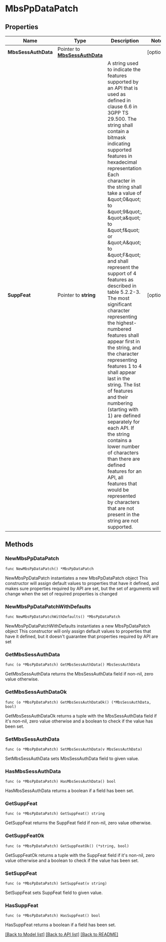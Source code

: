 # MbsPpDataPatch

## Properties

Name | Type | Description | Notes
------------ | ------------- | ------------- | -------------
**MbsSessAuthData** | Pointer to [**MbsSessAuthData**](MbsSessAuthData.md) |  | [optional] 
**SuppFeat** | Pointer to **string** | A string used to indicate the features supported by an API that is used as defined in clause  6.6 in 3GPP TS 29.500. The string shall contain a bitmask indicating supported features in  hexadecimal representation Each character in the string shall take a value of \&quot;0\&quot; to \&quot;9\&quot;,  \&quot;a\&quot; to \&quot;f\&quot; or \&quot;A\&quot; to \&quot;F\&quot; and shall represent the support of 4 features as described in  table 5.2.2-3. The most significant character representing the highest-numbered features shall  appear first in the string, and the character representing features 1 to 4 shall appear last  in the string. The list of features and their numbering (starting with 1) are defined  separately for each API. If the string contains a lower number of characters than there are  defined features for an API, all features that would be represented by characters that are not  present in the string are not supported.  | [optional] 

## Methods

### NewMbsPpDataPatch

`func NewMbsPpDataPatch() *MbsPpDataPatch`

NewMbsPpDataPatch instantiates a new MbsPpDataPatch object
This constructor will assign default values to properties that have it defined,
and makes sure properties required by API are set, but the set of arguments
will change when the set of required properties is changed

### NewMbsPpDataPatchWithDefaults

`func NewMbsPpDataPatchWithDefaults() *MbsPpDataPatch`

NewMbsPpDataPatchWithDefaults instantiates a new MbsPpDataPatch object
This constructor will only assign default values to properties that have it defined,
but it doesn't guarantee that properties required by API are set

### GetMbsSessAuthData

`func (o *MbsPpDataPatch) GetMbsSessAuthData() MbsSessAuthData`

GetMbsSessAuthData returns the MbsSessAuthData field if non-nil, zero value otherwise.

### GetMbsSessAuthDataOk

`func (o *MbsPpDataPatch) GetMbsSessAuthDataOk() (*MbsSessAuthData, bool)`

GetMbsSessAuthDataOk returns a tuple with the MbsSessAuthData field if it's non-nil, zero value otherwise
and a boolean to check if the value has been set.

### SetMbsSessAuthData

`func (o *MbsPpDataPatch) SetMbsSessAuthData(v MbsSessAuthData)`

SetMbsSessAuthData sets MbsSessAuthData field to given value.

### HasMbsSessAuthData

`func (o *MbsPpDataPatch) HasMbsSessAuthData() bool`

HasMbsSessAuthData returns a boolean if a field has been set.

### GetSuppFeat

`func (o *MbsPpDataPatch) GetSuppFeat() string`

GetSuppFeat returns the SuppFeat field if non-nil, zero value otherwise.

### GetSuppFeatOk

`func (o *MbsPpDataPatch) GetSuppFeatOk() (*string, bool)`

GetSuppFeatOk returns a tuple with the SuppFeat field if it's non-nil, zero value otherwise
and a boolean to check if the value has been set.

### SetSuppFeat

`func (o *MbsPpDataPatch) SetSuppFeat(v string)`

SetSuppFeat sets SuppFeat field to given value.

### HasSuppFeat

`func (o *MbsPpDataPatch) HasSuppFeat() bool`

HasSuppFeat returns a boolean if a field has been set.


[[Back to Model list]](../README.md#documentation-for-models) [[Back to API list]](../README.md#documentation-for-api-endpoints) [[Back to README]](../README.md)


